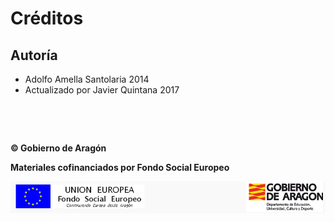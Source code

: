 
# Créditos

## Autoría

- Adolfo Amella Santolaria 2014
- Actualizado por Javier Quintana 2017

 

 

**© Gobierno de Aragón**

**Materiales cofinanciados por Fondo Social Europeo**

![](img/Selección_100.png)


